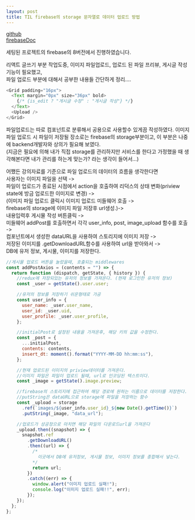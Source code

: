 ```yaml
---
layout: post
title: TIL firebase의 storage 문자열로 데이터 업로드 방법
---
```


[github](https://github.com/fomula91/sparta-my-react-app)  
[firebaseDoc](https://firebase.google.com/docs/storage/web/upload-files?authuser=0#web-version-8_3)

세팅된 프로젝트의 firebase의 8버전에서 진행하였습니다.

리액트 글쓰기 부분 작업도중, 이미지 파일업로드, 업로드 된 파일 프리뷰, 게시글 작성 기능이 필요했고,  
파일 업로드 부분에 대해서 공부한 내용들 간단하게 정리....

```javascript
<Grid padding="16px">
  <Text margin="0px" size="36px" bold>
    {/* {is_edit ? "게시글 수정" : "게시글 작성"} */}
  </Text>
  <Upload />
</Grid>
```

파일업로드는 따로 컴포넌트로 분류해서 공용으로 사용할수 있게끔 작성하였다.
이미지 파일 업로드 시 파일이 저장될 장소로는 firebase의 storage부분이고, 이 부분은 나중에 backend개발자와 상의가 필요해 보였다.  
(지금은 필요에 의해 내가 직접 storage를 관리하지만 서비스를 한다고 가정했을 때 생각해본다면 내가 관리를 하는게 맞는가? 라는 생각이 들어서...)

어쨌든 강의자료를 기준으로 파일 업로드의 데이터의 흐름을 생각한다면  
사용자는 이미지 파일을 선택 ->  
파일이 업로드가 종료된 시점에서 action을 호출하여 리덕스의 상태 변화(priview state에 방금 업로드한 이미지로 변경) ->  
(이미지 파일 업로드 클릭시 이미지 업로드 미들웨어 호출 ->  
firebase의 storage에 이미지 파일 저장후 url생성.)->  
내용입력후 게시물 작성 버튼클릭 ->  
미들웨어 addPost를 호출하면서 각각 user_info, post, image_upload 함수를 호출 ->  
<Upload> 컴포넌트에서 생성한 dataURL을 사용하여 스토리지에 이미지 저장 ->  
저장된 이미지를 .getDownloadURL함수를 사용하여 url을 받아와서 ->  
DB에 유저 정보, 게시물, 이미지를 저장한다.

```javascript
//게시물 업로드 버튼을 눌렀을때, 호출되는 middlewares
const addPostAxios = (contents = "") => {
  return function (dispatch, getState, { history }) {
    //redux에 저장되있는 유저의 정보를 가져온다. (현재 로그인한 유저의 정보)
    const _user = getState().user.user;

    //유저의 정보를 저장하기 쉬운형태로 가공
    const user_info = {
      user_name: _user.user_name,
      user_id: _user.uid,
      user_profile: _user.user_profile,
    };

    //initialPost로 설정된 내용을 가져온후, 해당 키의 값을 수정한다.
    const _post = {
      ...initialPost,
      contents: contents,
      insert_dt: moment().format("YYYY-MM-DD hh:mm:ss"),
    };

    //현재 업로드된 이미지의 priview데이터를 가져온다.
    //이미지 파일은 파일이 업로드 될때, url로 인코딩된 텍스트이다.
    const _image = getState().image.preview;

    //firebase의 스토리지에 접근하여 해당 경로에 원하는 이름으로 데이터를 저장한다.
    //putString은 dataURL으로 storage에 파일을 저장하는 함수
    const _upload = storage
      .ref(`images/${user_info.user_id}_${new Date().getTime()}`)
      .putString(_image, "data_url");

    //업로드가 성공정으로 마치면 해당 파일의 다운로드url을 가져온다
    _upload.then((snapshot) => {
      snapshot.ref
        .getDownloadURL()
        .then((url) => {
          /*
            이곳에서 DB에 유저정보, 게시물 정보, 이미지 정보를 종합해서 넣는다.
          */
          return url;
        })
        .catch((err) => {
          window.alert("이미지 업로드 실패!");
          console.log("이미지 업로드 실패!!", err);
        });
    });
  };
};
```
